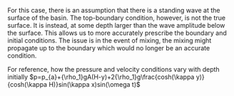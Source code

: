 For this case, there is an assumption that there is a standing wave at the surface of the basin. 
The top-boundary condition, however, is not the true surface. 
It is instead, at some depth larger than the wave amplitude below the surface.
This allows us to more accurately prescribe the boundary and initial conditions.
The issue is in the event of mixing, the mixing might propagate up to the boundary which would no longer be an accurate condition.
  
For reference, how the pressure and velocity conditions vary with depth initially
$p=p_{a}+{\rho_1}gA(H-y)+2{\rho_1}g\frac{cosh(\kappa y)}{cosh(\kappa H)}sin(\kappa x)sin(\omega t)$
